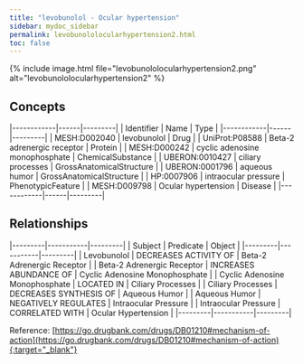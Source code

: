 ```yaml
---
title: "levobunolol - Ocular hypertension"
sidebar: mydoc_sidebar
permalink: levobunololocularhypertension2.html
toc: false 
---
```


{% include image.html file="levobunololocularhypertension2.png" alt="levobunololocularhypertension2" %}

## Concepts

|------------|------|---------|
| Identifier | Name | Type    |
|------------|------|---------|
| MESH:D002040 | levobunolol | Drug |
| UniProt:P08588 | Beta-2 adrenergic receptor | Protein |
| MESH:D000242 | cyclic adenosine monophosphate | ChemicalSubstance |
| UBERON:0010427 | ciliary processes | GrossAnatomicalStructure |
| UBERON:0001796 | aqueous humor | GrossAnatomicalStructure |
| HP:0007906 | intraocular pressure | PhenotypicFeature |
| MESH:D009798 | Ocular hypertension | Disease |
|------------|------|---------|

## Relationships

|---------|-----------|---------|
| Subject | Predicate | Object  |
|---------|-----------|---------|
| Levobunolol | DECREASES ACTIVITY OF | Beta-2 Adrenergic Receptor |
| Beta-2 Adrenergic Receptor | INCREASES ABUNDANCE OF | Cyclic Adenosine Monophosphate |
| Cyclic Adenosine Monophosphate | LOCATED IN | Ciliary Processes |
| Ciliary Processes | DECREASES SYNTHESIS OF | Aqueous Humor |
| Aqueous Humor | NEGATIVELY REGULATES | Intraocular Pressure |
| Intraocular Pressure | CORRELATED WITH | Ocular Hypertension |
|---------|-----------|---------|

Reference: [https://go.drugbank.com/drugs/DB01210#mechanism-of-action](https://go.drugbank.com/drugs/DB01210#mechanism-of-action){:target="_blank"}